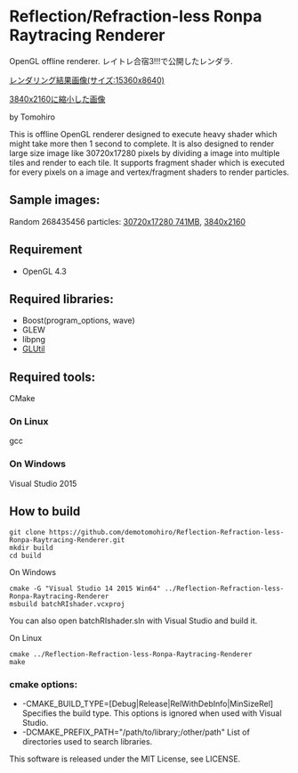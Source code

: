 Reflection/Refraction-less Ronpa Raytracing Renderer
===========
OpenGL offline renderer.
レイトレ合宿3!!!で公開したレンダラ.

[レンダリング結果画像(サイズ:15360x8640)](https://drive.google.com/file/d/0B7G5goy1SEP2S2RwSG51SVlYZ0U/view?usp=sharing)

[3840x2160に縮小した画像](http://demotomohiro.github.io/pic/render2015_4k.png)

by Tomohiro

This is offline OpenGL renderer designed to execute heavy shader which might take more then 1 second to complete.
It is also designed to render large size image like 30720x17280 pixels by dividing a image into multiple tiles and render to each tile.
It supports fragment shader which is executed for every pixels on a image and vertex/fragment shaders to render particles.

## Sample images:
Random 268435456 particles: [30720x17280 741MB](https://drive.google.com/file/d/0B7G5goy1SEP2T0U4dFFYVmRNTGs/view?usp=sharing), [3840x2160](http://demotomohiro.github.io/pic/render2016_4k.png)

## Requirement
* OpenGL 4.3

## Required libraries:
* Boost(program_options, wave)
* GLEW
* libpng
* [GLUtil](https://github.com/demotomohiro/GLUtil)

## Required tools:
CMake
### On Linux
gcc
### On Windows
Visual Studio 2015

## How to build
```console
git clone https://github.com/demotomohiro/Reflection-Refraction-less-Ronpa-Raytracing-Renderer.git
mkdir build
cd build
```
On Windows
```console
cmake -G "Visual Studio 14 2015 Win64" ../Reflection-Refraction-less-Ronpa-Raytracing-Renderer
msbuild batchRIshader.vcxproj
```
You can also open batchRIshader.sln with Visual Studio and build it. 

On Linux
```console
cmake ../Reflection-Refraction-less-Ronpa-Raytracing-Renderer
make
```
### cmake options:
* -CMAKE_BUILD_TYPE=[Debug|Release|RelWithDebInfo|MinSizeRel]
Specifies the build type. This options is ignored when used with Visual Studio.
* -DCMAKE_PREFIX_PATH="/path/to/library;/other/path"
List of directories used to search libraries.


This software is released under the MIT License, see LICENSE.
